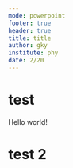 ```yaml
---
mode: powerpoint
footer: true
header: true
title: title
author: gky
institute: phy
date: 2/20
---
```

# test
Hello world!

# test 2